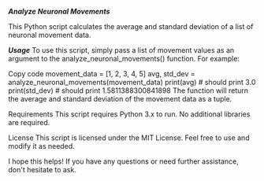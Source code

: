 **_Analyze Neuronal Movements_**

This Python script calculates the average and standard deviation of a list of neuronal movement data.


**_Usage_**
To use this script, simply pass a list of movement values as an argument to the analyze_neuronal_movements() function. For example:

Copy code
movement_data = [1, 2, 3, 4, 5]
avg, std_dev = analyze_neuronal_movements(movement_data)
print(avg) # should print 3.0
print(std_dev) # should print 1.5811388300841898
The function will return the average and standard deviation of the movement data as a tuple.

Requirements
This script requires Python 3.x to run. No additional libraries are required.

License
This script is licensed under the MIT License. Feel free to use and modify it as needed.

I hope this helps! If you have any questions or need further assistance, don't hesitate to ask.
